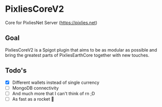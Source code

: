 # PixliesCoreV2
Core for PixliesNet Server (https://pixlies.net)

## Goal
PixliesCoreV2 is a Spigot plugin that aims to be as modular as possible and bring the greatest parts of PixliesEarthCore together with new touches.

## Todo's
- [X] Different wallets instead of single currency
- [ ] MongoDB connectivity
- [ ] And much more that I can't think of rn ;D
- [ ] As fast as a rocket 🚀